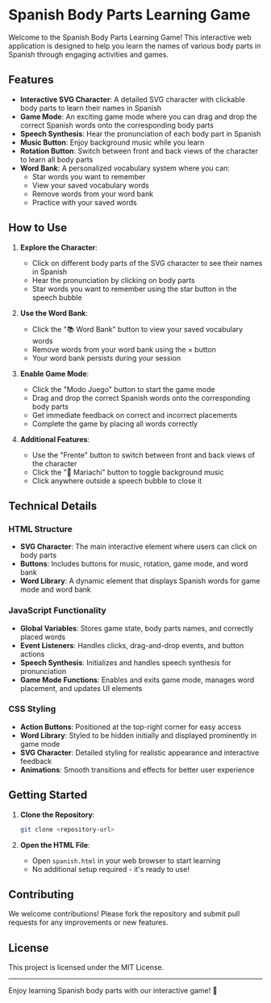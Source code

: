 # Spanish Body Parts Learning Game

Welcome to the Spanish Body Parts Learning Game! This interactive web application is designed to help you learn the names of various body parts in Spanish through engaging activities and games.

## Features

- **Interactive SVG Character**: A detailed SVG character with clickable body parts to learn their names in Spanish
- **Game Mode**: An exciting game mode where you can drag and drop the correct Spanish words onto the corresponding body parts
- **Speech Synthesis**: Hear the pronunciation of each body part in Spanish
- **Music Button**: Enjoy background music while you learn
- **Rotation Button**: Switch between front and back views of the character to learn all body parts
- **Word Bank**: A personalized vocabulary system where you can:
  - Star words you want to remember
  - View your saved vocabulary words
  - Remove words from your word bank
  - Practice with your saved words

## How to Use

1. **Explore the Character**:
   - Click on different body parts of the SVG character to see their names in Spanish
   - Hear the pronunciation by clicking on body parts
   - Star words you want to remember using the star button in the speech bubble

2. **Use the Word Bank**:
   - Click the "📚 Word Bank" button to view your saved vocabulary words
   - Remove words from your word bank using the × button
   - Your word bank persists during your session

3. **Enable Game Mode**:
   - Click the "Modo Juego" button to start the game mode
   - Drag and drop the correct Spanish words onto the corresponding body parts
   - Get immediate feedback on correct and incorrect placements
   - Complete the game by placing all words correctly

4. **Additional Features**:
   - Use the "Frente" button to switch between front and back views of the character
   - Click the "🎵 Mariachi" button to toggle background music
   - Click anywhere outside a speech bubble to close it

## Technical Details

### HTML Structure
- **SVG Character**: The main interactive element where users can click on body parts
- **Buttons**: Includes buttons for music, rotation, game mode, and word bank
- **Word Library**: A dynamic element that displays Spanish words for game mode and word bank

### JavaScript Functionality
- **Global Variables**: Stores game state, body parts names, and correctly placed words
- **Event Listeners**: Handles clicks, drag-and-drop events, and button actions
- **Speech Synthesis**: Initializes and handles speech synthesis for pronunciation
- **Game Mode Functions**: Enables and exits game mode, manages word placement, and updates UI elements

### CSS Styling
- **Action Buttons**: Positioned at the top-right corner for easy access
- **Word Library**: Styled to be hidden initially and displayed prominently in game mode
- **SVG Character**: Detailed styling for realistic appearance and interactive feedback
- **Animations**: Smooth transitions and effects for better user experience

## Getting Started

1. **Clone the Repository**:
   ```bash
   git clone <repository-url>
   ```

2. **Open the HTML File**:
   - Open `spanish.html` in your web browser to start learning
   - No additional setup required - it's ready to use!

## Contributing

We welcome contributions! Please fork the repository and submit pull requests for any improvements or new features.

## License

This project is licensed under the MIT License.

---

Enjoy learning Spanish body parts with our interactive game! 🌟 